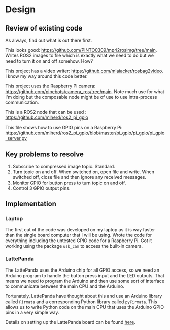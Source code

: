 # Design

## Review of existing code

As always, find out what is out there first.

This looks good: https://github.com/PINTO0309/mp42rosimg/tree/main.  Writes ROS2 images to file which is exactly what we need to do but we need to turn it on and off somehow.  How?

This project has a video writer: https://github.com/mlaiacker/rosbag2video.  I know my way around this code better.

This project uses the Raspberry Pi camera: https://github.com/pipebots/camera_ros/tree/main.  Note much use for what I'm doing but the composable node might be of use to use intra-process communication.

This is a ROS2 node that can be used : https://github.com/mlherd/ros2_pi_gpio

This file shows how to use GPIO pins on a Raspberry Pi: https://github.com/mlherd/ros2_pi_gpio/blob/master/pi_gpio/pi_gpio/pi_gpio_server.py

## Key problems to resolve

1. Subscribe to compressed image topic.  Standard.
2. Turn topic on and off.  When switched on, open file and write. When switched off, close file and then ignore any received messages.
3. Monitor GPIO for button press to turn topic on and off.
4. Control 3 GPIO output pins.

## Implementation

### Laptop 

The first cut of the code was developed on my laptop as it is way faster than the single board computer that I will be using.  Wrote the code for everything including the untested GPIO code for a Raspberry Pi.  Got it working using the package `usb_cam` to access the built-in camera.  

### LattePanda

The LattePanda uses the Arduino chip for all GPIO access, so we need an Arduino program to handle the button press input and the LED outputs.  That means we need to program the Arduino and then use some sort of interface to communicate between the main CPU and the Arduino. 

Fortunately, LattePanda have thought about this and use an Arduino library called `Firmata` and a corresponding Python library called `pyFirmata`.  This allows us to write Python code on the main CPU that uses the Arduino GPIO pins in a very simple way.

Details on setting up the LattePanda board can be found [here](latte-panda-setup/latte-panda.md).


